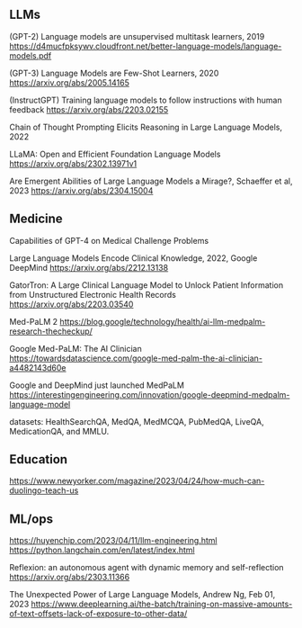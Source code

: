 
## LLMs

(GPT-2) Language models are unsupervised multitask learners, 2019
https://d4mucfpksywv.cloudfront.net/better-language-models/language-models.pdf


(GPT-3) Language Models are Few-Shot Learners, 2020
https://arxiv.org/abs/2005.14165


(InstructGPT) Training language models to follow instructions with human feedback
https://arxiv.org/abs/2203.02155

Chain of Thought Prompting Elicits Reasoning in Large Language Models, 2022


LLaMA: Open and Efficient Foundation Language Models
https://arxiv.org/abs/2302.13971v1


Are Emergent Abilities of Large Language Models a Mirage?, Schaeffer et al, 2023
https://arxiv.org/abs/2304.15004


## Medicine

Capabilities of GPT-4 on Medical Challenge Problems

Large Language Models Encode Clinical Knowledge, 2022, Google DeepMind
https://arxiv.org/abs/2212.13138

GatorTron: A Large Clinical Language Model to Unlock Patient Information from Unstructured Electronic Health Records
https://arxiv.org/abs/2203.03540

Med-PaLM 2
https://blog.google/technology/health/ai-llm-medpalm-research-thecheckup/

Google Med-PaLM: The AI Clinician
https://towardsdatascience.com/google-med-palm-the-ai-clinician-a4482143d60e

Google and DeepMind just launched MedPaLM
https://interestingengineering.com/innovation/google-deepmind-medpalm-language-model

datasets: HealthSearchQA, MedQA, MedMCQA, PubMedQA, LiveQA, MedicationQA, and MMLU.


## Education

https://www.newyorker.com/magazine/2023/04/24/how-much-can-duolingo-teach-us


## ML/ops

https://huyenchip.com/2023/04/11/llm-engineering.html
https://python.langchain.com/en/latest/index.html



Reflexion: an autonomous agent with dynamic memory and self-reflection
https://arxiv.org/abs/2303.11366


The Unexpected Power of Large Language Models, Andrew Ng, Feb 01, 2023
https://www.deeplearning.ai/the-batch/training-on-massive-amounts-of-text-offsets-lack-of-exposure-to-other-data/

